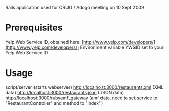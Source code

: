 Rails application used for ORUG / Adogo meeting on 10 Sept 2009

# Prerequisites
Yelp Web Service ID, obtained here: [http://www.yelp.com/developers/](http://www.yelp.com/developers/)
Environment variable YWSID set to your Yelp Web Service ID

# Usage
script/server (starts webserver)
[http://localhost:3000/restaurants.xml](http://localhost:3000/restaurants.xml) (XML data)
[http://localhost:3000/restaurants.json](http://localhost:3000/restaurants.json) (JSON data)
[http://localhost:3000/rubyamf_gateway](http://localhost:3000/rubyamf_gateway) (amf data, need to set service to "RestaurantController" and method to "index")
